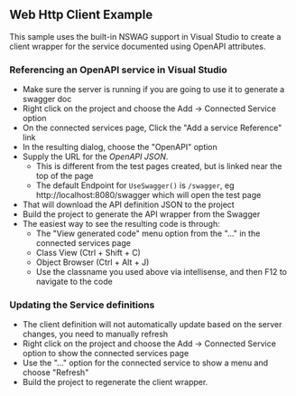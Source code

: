 ## Web Http Client Example

This sample uses the built-in NSWAG support in Visual Studio to create a client wrapper for the service documented using OpenAPI attributes.

### Referencing an OpenAPI service in Visual Studio

* Make sure the server is running if you are going to use it to generate a swagger doc
* Right click on the project and choose the Add -> Connected Service option
* On the connected services page, Click the "Add a service Reference" link
* In the resulting dialog, choose the "OpenAPI" option
* Supply the URL for the *OpenAPI JSON*. 
    * This is different from the test pages created, but is linked near the top of the page
    * The default Endpoint for `UseSwagger()` is `/swagger`, eg http://localhost:8080/swagger which will open the test page
* That will download the API definition JSON to the project
* Build the project to generate the API wrapper from the Swagger
* The easiest way to see the resulting code is through:
    * The "View generated code" menu option from the "..." in the connected services page
    * Class View (Ctrl + Shift + C)
    * Object Browser (Ctrl + Alt + J)
    * Use the classname you used above via intellisense, and then F12 to navigate to the code 

### Updating the Service definitions

* The client definition will not automatically update based on the server changes, you need to manually refresh
* Right click on the project and choose the Add -> Connected Service option to show the connected services page
* Use the "..." option for the connected service to show a menu and choose "Refresh"
* Build the project to regenerate the client wrapper.
